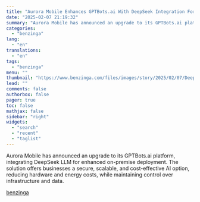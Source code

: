 ```yaml
---
title: "Aurora Mobile Enhances GPTBots.ai With DeepSeek Integration For Scalable AI Solutions: Details"
date: "2025-02-07 21:19:32"
summary: "Aurora Mobile has announced an upgrade to its GPTBots.ai platform, integrating DeepSeek LLM for enhanced on-premise deployment. The solution offers businesses a secure, scalable, and cost-effective AI option, reducing hardware and energy costs, while maintaining control over infrastructure and data."
categories:
  - "benzinga"
lang:
  - "en"
translations:
  - "en"
tags:
  - "benzinga"
menu: ""
thumbnail: "https://www.benzinga.com/files/images/story/2025/02/07/DeepSeek-Founder-Critiques-Chinas-Profit.jpeg"
lead: ""
comments: false
authorbox: false
pager: true
toc: false
mathjax: false
sidebar: "right"
widgets:
  - "search"
  - "recent"
  - "taglist"
---
```


Aurora Mobile has announced an upgrade to its GPTBots.ai platform, integrating DeepSeek LLM for enhanced on-premise deployment. The solution offers businesses a secure, scalable, and cost-effective AI option, reducing hardware and energy costs, while maintaining control over infrastructure and data.

[benzinga](https://www.benzinga.com/trading-ideas/movers/25/02/43558681/aurora-mobile-enhances-gptbots-ai-with-deepseek-integration-for-scalable-ai-solutions-details)
